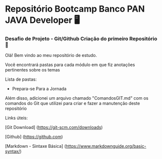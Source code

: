 # Repositório Bootcamp Banco PAN JAVA Developer :desktop_computer:
### Desafio de Projeto - Git/Github Criação do primeiro Repositório :open_file_folder:

Olá! Bem vindo ao meu repositório de estudo.

Você encontrará pastas para cada módulo em que fiz anotações pertinentes sobre os temas

Lista de pastas:

- Prepara-se Para a Jornada






Além disso, adicionei um arquivo chamado "ComandosGIT.md" com os comandos do Git que utilizei para criar e fazer a manutenção deste repositório





Links úteis:

[Git Download] (https://git-scm.com/downloads)

[Github] (https://github.com)

[Markdown - Sintaxe Básica] (https://www.markdownguide.org/basic-syntax/)
